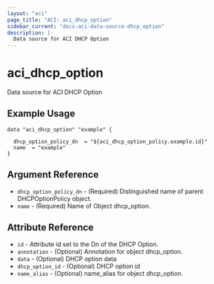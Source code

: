 ```yaml
---
layout: "aci"
page_title: "ACI: aci_dhcp_option"
sidebar_current: "docs-aci-data-source-dhcp_option"
description: |-
  Data source for ACI DHCP Option
---
```


# aci_dhcp_option

Data source for ACI DHCP Option

## Example Usage

```hcl
data "aci_dhcp_option" "example" {

  dhcp_option_policy_dn  = "${aci_dhcp_option_policy.example.id}"
  name  = "example"
}
```

## Argument Reference

- `dhcp_option_policy_dn` - (Required) Distinguished name of parent DHCPOptionPolicy object.
- `name` - (Required) Name of Object dhcp_option.

## Attribute Reference

- `id` - Attribute id set to the Dn of the DHCP Option.
- `annotation` - (Optional) Annotation for object dhcp_option.
- `data` - (Optional) DHCP option data
- `dhcp_option_id` - (Optional) DHCP option id
- `name_alias` - (Optional) name_alias for object dhcp_option.

